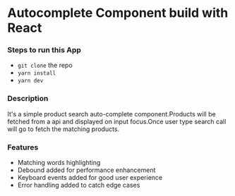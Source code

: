 # Autocomplete Component build with React

### Steps to run this App

- `git clone` the repo
- `yarn install`
- `yarn dev`

### Description

It's a simple product search auto-complete component.Products will be fetched from a api and displayed on input focus.Once user type search call will go to fetch the matching products.

### Features

- Matching words highlighting
- Debound added for performance enhancement
- Keyboard events added for good user experience
- Error handling added to catch edge cases
